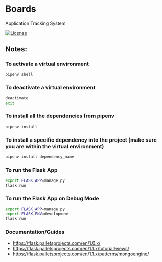 # Boards

Application Tracking System

[![License](http://img.shields.io/badge/License-MIT-brightgreen.svg)](./LICENSE)

## Notes:

### To activate a virtual environment

```bash
pipenv shell
```

### To deactivate a virtual environment

```bash
deactivate
exit
```

### To install all the dependencies from pipenv

```bash
pipenv install
```

### To install a specific dependency into the project (make sure you are within the virtual environment)

```bash
pipenv install dependency_name
```

### To run the Flask App

```bash
export FLASK_APP=manage.py
flask run
```

### To run the Flask App on Debug Mode

```bash
export FLASK_APP=manage.py
export FLASK_ENV=development
flask run
```



### Documentation/Guides
- https://flask.palletsprojects.com/en/1.0.x/
- https://flask.palletsprojects.com/en/1.1.x/tutorial/views/
- https://flask.palletsprojects.com/en/1.1.x/patterns/mongoengine/